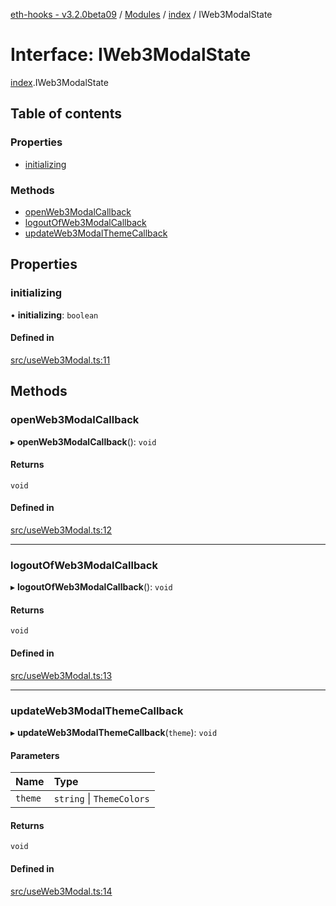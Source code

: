 [eth-hooks - v3.2.0beta09](../README.md) / [Modules](../modules.md) / [index](../modules/index.md) / IWeb3ModalState

# Interface: IWeb3ModalState

[index](../modules/index.md).IWeb3ModalState

## Table of contents

### Properties

- [initializing](index.IWeb3ModalState.md#initializing)

### Methods

- [openWeb3ModalCallback](index.IWeb3ModalState.md#openweb3modalcallback)
- [logoutOfWeb3ModalCallback](index.IWeb3ModalState.md#logoutofweb3modalcallback)
- [updateWeb3ModalThemeCallback](index.IWeb3ModalState.md#updateweb3modalthemecallback)

## Properties

### initializing

• **initializing**: `boolean`

#### Defined in

[src/useWeb3Modal.ts:11](https://github.com/scaffold-eth/eth-hooks/blob/9f8998d/src/useWeb3Modal.ts#L11)

## Methods

### openWeb3ModalCallback

▸ **openWeb3ModalCallback**(): `void`

#### Returns

`void`

#### Defined in

[src/useWeb3Modal.ts:12](https://github.com/scaffold-eth/eth-hooks/blob/9f8998d/src/useWeb3Modal.ts#L12)

___

### logoutOfWeb3ModalCallback

▸ **logoutOfWeb3ModalCallback**(): `void`

#### Returns

`void`

#### Defined in

[src/useWeb3Modal.ts:13](https://github.com/scaffold-eth/eth-hooks/blob/9f8998d/src/useWeb3Modal.ts#L13)

___

### updateWeb3ModalThemeCallback

▸ **updateWeb3ModalThemeCallback**(`theme`): `void`

#### Parameters

| Name | Type |
| :------ | :------ |
| `theme` | `string` \| `ThemeColors` |

#### Returns

`void`

#### Defined in

[src/useWeb3Modal.ts:14](https://github.com/scaffold-eth/eth-hooks/blob/9f8998d/src/useWeb3Modal.ts#L14)
